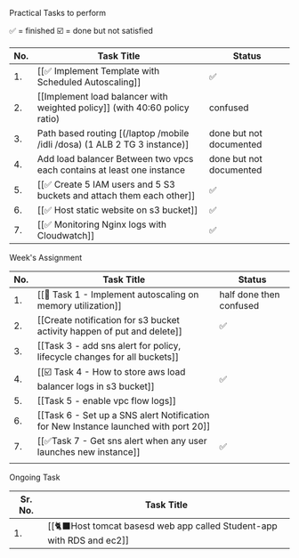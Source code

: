 
Practical Tasks to perform

✅ = finished
☑️ = done but not satisfied

| No. | Task Title                                                                 | Status                  |
| --- | -------------------------------------------------------------------------- | ----------------------- |
| 1.  | [[✅ Implement Template with Scheduled Autoscaling]]                        | ✅                       |
| 2.  | [[Implement load balancer with weighted policy]] (with 40:60 policy ratio) | confused                |
| 3.  | Path based routing [(/laptop /mobile /idli /dosa) (1 ALB 2 TG 3 instance)] | done but not documented |
| 4.  | Add load balancer Between two vpcs each contains at least one instance     | done but not documented |
| 5.  | [[✅ Create 5 IAM users and 5 S3 buckets and attach them each other]]       | ✅                       |
| 6.  | [[✅ Host static website on s3 bucket]]                                     | ✅                       |
| 7.  | [[✅ Monitoring Nginx logs with Cloudwatch]]                                | ✅                       |

Week's Assignment

| No. | Task Title                                                                                                                  | Status                  |
| --- | --------------------------------------------------------------------------------------------------------------------------- | ----------------------- |
| 1.  | [[🤔 Task 1 - Implement autoscaling on memory utilization]]                                                                 | half done then confused |
| 2.  | [[Create notification for s3 bucket activity happen of put and delete]]                                          | ✅                       |
| 3.  | [[Task 3 - add sns alert for policy, lifecycle changes for all buckets]]                                                    |                         |
| 4.  | [[☑️ Task 4 - How to store aws load balancer logs in s3 bucket]]                                                            | ✅                       |
| 5.  | [[Task 5 - enable vpc flow logs]]                                                                                           |                         |
| 6.  | [[Task 6 - Set up a SNS alert Notification for New Instance launched with port 20]] |                         |
| 7.  | [[✅Task 7 - Get sns alert when any user launches new instance]]                                                            | ✅                       |
|     |                                                                                                                             |                         |



Ongoing Task

| Sr.  No. | Task Title                                                         |
| -------- | ------------------------------------------------------------------ |
| 1.       | [[🐈‍⬛Host tomcat basesd web app called Student-app with RDS and ec2]] |
